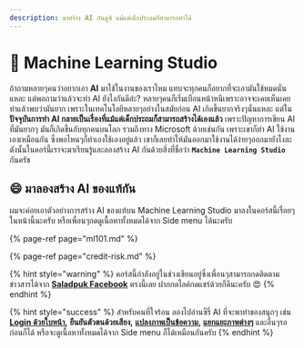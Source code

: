 ```yaml
---
description: มาสร้าง AI กันดูซิ แม้แต่เด็กประถมก็สามารถทำได้
---
```


# 👶 Machine Learning Studio

ถ้าถามหลายๆคนว่าอยากเอา **AI** มาใช้ในงานของเราไหม แทบจะทุกคนก็อยากที่จะเอามันใช้หมดนั่นแหละ แต่พอถามว่าแล้วจะทำ AI ยังไงกันดีล่ะ? หลายๆคนก็เริ่มเบือนหน้าหนีเพราะอาจจะเคยเห็นเคยทำแล้วพบว่ามันยาก เพราะในเทคโนโลยีหลายๆอย่างในสมัยก่อน AI เกิดขึ้นยากจริงๆนั่นแหละ แต่ใน**ปัจจุบันการทำ AI กลายเป็นเรื่องที่แม้แต่เด็กประถมก็สามารถสร้างได้เองแล้ว** เพราะปัญหาการเขียน AI ที่มันยากๆ มันก็เกิดขึ้นกับทุกคนบนโลก รวมถึงทาง Microsoft ด้วยเช่นกัน เพราะเขาก็ทำ AI ใช้งานเองเหมือนกัน ซึ่งพอไหนๆก็ทำเองใช้เองอยู่แล้ว เขาก็เลยทำให้มันออกมาใช้งานได้ง่ายๆออกมายังไงละ ดังนั้นในคอร์นี้เราจะมาเรียนรู้และลองสร้าง AI กันด้วยสิ่งที่ชื่อว่า **`Machine Learning Studio`** กันครัช

## 😄 มาลองสร้าง AI ของแท้กัน

ผมจะค่อยเอาตัวอย่างการสร้าง AI ของแท้บน Machine Learning Studio มาลงในคอร์สนี้เรื่อยๆในหน้านี้นะครับ หรือเพื่อนๆกดดูเนื้อหาทั้งหมดได้จาก Side menu ได้นะครับ

{% page-ref page="ml101.md" %}

{% page-ref page="credit-risk.md" %}

{% hint style="warning" %}
คอร์สนี้กำลังอยู่ในช่วงเขียนอยู่ซึ่งเพื่อนๆสามารถกดติดตามข่าวสารได้จาก [**Saladpuk Facebook**](https://facebook.com/mr.saladpuk) ตรงนี้เลย ฝากกดไลค์กดแชร์ด้วยก็ดีนะครับ 😍 
{% endhint %}

{% hint style="success" %}
สำหรับคนที่ใจร้อน ลองไปอ่านซีรี่ AI ที่จะพาทำของสนุกๆ เช่น [**Login ด้วยใบหน้า**](https://saladpuk.gitbook.io/learn/cloud/azure-cognitive-services/faceauth)**,** **ยืนยันตัวตนด้วยเสียง,** [**แปลงภาพเป็นข้อความ**](https://saladpuk.gitbook.io/learn/cloud/azure-cognitive-services/ocr)**,** [**แยกแยะภาพต่างๆ**](https://saladpuk.gitbook.io/learn/cloud/azure-cognitive-services/image-classification) และอื่นๆรอก่อนก็ได้ หรือจะดูเนื้อหาทั้งหมดได้จาก Side menu ก็ได้เหมือนกันครับ
{% endhint %}

